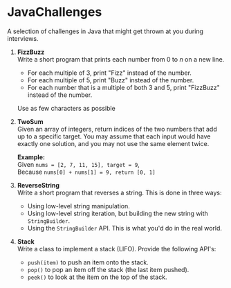 # JavaChallenges
A selection of challenges in Java that might get thrown at you during interviews.
1. **FizzBuzz**\
  Write a short program that prints each number from 0 to *n* on a new line.
    * For each multiple of 3, print "Fizz" instead of the number.
    * For each multiple of 5, print "Buzz" instead of the number.
    * For each number that is a multiple of both 3 and 5, print "FizzBuzz" instead of the number.
    
    Use as few characters as possible
2. **TwoSum**\
  Given an array of integers, return indices of the two numbers that add up to a specific target.
  You may assume that each input would have exactly one solution, and you may not use the same element twice.
  
   **Example:**\
   Given `nums = [2, 7, 11, 15], target = 9`,\
   Because `nums[0] + nums[1] = 9, return [0, 1]`
3. **ReverseString**\
  Write a short program that reverses a string. This is done in three ways:
    * Using low-level string manipulation.
    * Using low-level string iteration, but building the new string with `StringBuilder`.
    * Using the `StringBuilder` API. This is what you'd do in the real world.
4. **Stack**\
  Write a class to implement a stack (LIFO). Provide the following API's:
    * `push(item)` to push an item onto the stack.
    * `pop()` to pop an item off the stack (the last item pushed).
    * `peek()` to look at the item on the top of the stack.
